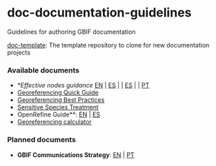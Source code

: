 # doc-documentation-guidelines
Guidelines for authoring GBIF documentation 


[doc-template](https://github.com/gbif/doc-template): The template repository to clone for new documentation projects

### Available documents

+ **Effective nodes guidance* 
[EN](https://github.com/gbif/doc-effective-nodes-guidance) | [ES]() | | [ES]() | | [PT]()
+ [Georeferencing Quick Guide](https://github.com/gbif/doc-georeferencing-quick-guide)
+ [Georeferencing Best Practices](https://github.com/gbif/doc-georeferencing-best-practices)
+ [Sensitive Species Treatment](https://github.com/gbif/doc-sensitive-species-treatment)
+ OpenRefine Guide**: [EN](https://github.com/gbif/doc-openrefine-guide) | [ES]()
+ [Georeferencing calculator](https://github.com/gbif/doc-georeferencing-calculator)

### Planned documents
+ **GBIF Communications Strategy**: [EN]() | [PT]()
